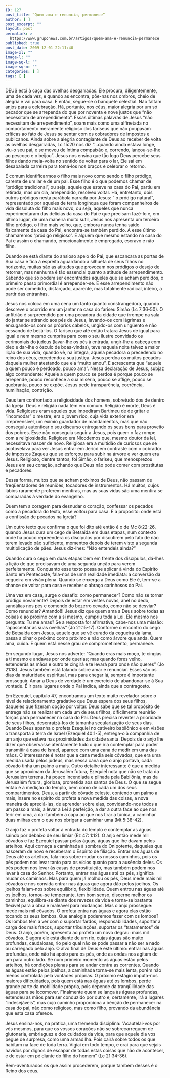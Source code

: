 ```yaml
---
ID: 127
post_title: “Quem ama e renuncia, permanece”
author: [ ]
post_excerpt: ""
layout: post
permalink: >
  https://www.gruponews.com.br/artigos/quem-ama-e-renuncia-permanece
published: true
post_date: 2009-12-01 22:11:40
image-xl: ""
image-l: ""
image-sq-l: ""
image-sq-m: ""
categories: [ ]
tags: [ ]
---
```

DEUS está à caça das ovelhas desgarradas. Ele procura, diligentemente, uma de cada vez, e quando as encontra, põe-nas nos ombros, cheio de alegria e vai para casa. E então, segue-se o banquete celestial. Não faltam anjos para a celebração. Há, portanto, nos céus, maior alegria por um só pecador que se arrependa do que por noventa e nove justos que “não necessitam de arrependimento”. Essas últimas palavras de Jesus “não necessitam de arrependimento”, soam mais como uma alfinetada no comportamento meramente religioso dos fariseus que não poupavam críticas ao fato de Jesus se sentar com os cobradores de impostos e publicanos. Ainda sobre a alegria contagiante de Deus ao receber de volta as ovelhas desgarradas, Lc 15:20 nos diz “...quando ainda estava longe, viu-o seu pai, e se moveu de íntima compaixão e, correndo, lançou-se-lhe ao pescoço e o beijou”. Jesus nos ensina que tão logo Deus percebe seus filhos dando meia-volta no sentido de voltar para o lar, Ele sai em desabalada carreira para tomá-los nos braços e celebrar o retorno.

É comum identificarmos o filho mais novo como sendo o filho pródigo, carente de um lar e de um pai. Esse filho é o que podemos chamar de “pródigo tradicional”, ou seja, aquele que esteve na casa do Pai, partiu em retirada, mas um dia, arrependido, resolveu voltar. Há, entretanto, dois outros pródigos nesta parábola narrada por Jesus: “ o pródigo natural”, representado por aqueles de terra longínqua que foram companheiros de vida dissoluta do filho mais novo, ou seja, aqueles que nunca experimentaram das delícias da casa do Pai e que precisam fazê-lo e, em último lugar, de uma maneira muito sutil, Jesus nos apresenta um terceiro filho pródigo, o filho mais velho, que, embora nunca tenha saído fisicamente da casa do Pai, encontra-se também perdido. A esse último chamaremos “pródigo religioso”. É alguém que mesmo estando na casa do Pai e assim o chamando, emocionalmente é empregado, escravo e não filho.

Quando se está diante do ansioso apelo do Pai, que escancara as portas de Sua casa e fica à espreita aguardando a silhueta de seus filhos no horizonte, muitas são as atitudes que provocam nos pródigos o desejo de retornar, mas nenhuma é tão essencial quanto a atitude de arrependimento. Sabendo que só podem ser encontrados aqueles que se acham perdidos, o primeiro passo primordial é arrepender-se. E esse arrependimento não pode ser comedido, disfarçado, aparente, mas totalmente radical, inteiro, a partir das entranhas.

Jesus nos coloca em uma cena um tanto quanto constrangedora, quando descreve o ocorrido em um jantar na casa do fariseu Simão (Lc 7:36-50). O anfitrião é surpreendido por uma pecadora da cidade que irrompe na sala do jantar se atirando aos pés de Jesus, lavando-os com lágrimas e enxugando-os com os próprios cabelos, ungido-os com ungüento e não cessando de beijá-los. O fariseu que até então tratara Jesus de igual para igual e nem mesmo cumprira para com o seu ilustre convidado os cerimoniais do judeus (lavar-lhe os pés à entrada, ungir-lhe a cabeça com óleo e dar-lhe o ósculo de boas-vindas), teve naquela noite talvez a maior lição de sua vida, quando vê, na íntegra, aquela pecadora o precedendo no reino dos céus, excedendo a sua justiça. Jesus perdoa os muitos pecados daquela mulher atestando que ela “muito amou”. E acrescenta que “aquele a quem pouco é perdoado, pouco ama”. Nessa declaração de Jesus, subjaz algo contundente: Aquele a quem pouco se perdoa é porque pouco se arrepende, pouco reconhece a sua miséria, pouco se aflige, pouco se quebranta, pouco se expõe. Jesus pede transparência, coerência, humilhação, contrição.

Deus tem confrontado a religiosidade dos homens, sobretudo dos de dentro da Igreja. Deus e religião nada têm em comum. Religião é morte, Deus é vida. Religiosos eram aqueles que impediram Bartimeu de de gritar e “incomodar” o mestre; era o jovem rico, cuja vida exterior era irrepreensível, um exímio guardador de mandamentos, mas que não conseguiu autenticar o seu discurso entregando os seus bens para proveito dos pobres. Esse não conseguiu seguir a Jesus, pois quem o faz rompe com a religiosidade. Religioso era Nicodemos que, mesmo doutor da lei, necessitava nascer de novo. Religiosa era a multidão de curiosos que se acotovelava para ver Jesus entrar em Jericó em contraste com o cobrador de impostos Zaqueu que se esforçou para subir na árvore e ver quem era Jesus. Religioso, dentre tantos, foi Simão, o fariseu, que menosprezou Jesus em seu coração, achando que Deus não pode comer com prostitutas e pecadores.

Dessa forma, muitos que se acham próximos de Deus, não passam de freqüentadores de reuniões, tocadores de instrumentos. Há muitos, cujos lábios raramente proferem mentiras, mas as suas vidas são uma mentira se comparadas à verdade do evangelho.

Quem tem a coragem para desnudar o coração, confessar os pecados como a pecadora do texto, esse voltou para casa. E a propósito: onde está a confissão de pecados na Igreja?

Um outro texto que confirma o que foi dito até então é o de Mc 8:22-26, quando Jesus cura um cego de Betsaida em duas etapas, num contexto onde há pouco repreendera os discípulos por discutirem pelo fato de não terem levado pão suficiente, momentos depois de terem visto a segunda multiplicação de pães. Jesus diz-lhes: “Não entendeis ainda?”

Quando cura o cego em duas etapas bem em frente dos discípulos, dá-lhes a lição de que precisavam de uma segunda unção para verem perfeitamente. Conquanto esse texto possa se aplicar à vinda do Espírito Santo em Pentecoste, fala-nos de uma realidade imediata: a conversão da cegueira em visão plena. Quando se enxerga a Deus como Ele é, tem-se a chance de voltar para casa e receber o abraço carinhosos do Pai.

Uma vez em casa, surge o desafio: como permanecer? Como não se tornar pródigo novamente? Depois de estar em vestes novas, anel no dedo, sandálias nos pés e comendo do bezerro cevado, como não se desviar? Como renunciar? Amando!!! Jesus diz que quem ama a Deus sobre todas as coisas e ao próximo com a si mesmo, cumpriu toda a Lei. Ele mesmo nos pergunta: Tu me amas? Se a resposta for afirmativa, cabe-nos uma missão: “apascentar as suas ovelhas” (Jo 21:15-17). Conforme o encontro do cego de Betsaida com Jesus, aquele que se vê curado da cegueira da lama, passa a olhar o próximo como próximo e não como árvore que anda. Quem ama, cuida. E quem está nesse grau de comprometimento, permanece.

Em segundo lugar, Jesus nos adverte: “Quando eras mais moço, te cingias a ti mesmo e andavas por onde querias; mas quando fores velho, estenderás as mãos e outro te cingirá e te levará para onde não queres” (Jo 21:18). Jesus também está falando sobre amar e renunciar. Esses são os dias da maturidade espiritual, mas para chegar lá, sempre é importante prosseguir. Amar a Deus de verdade é um exercício de abandonar-se à Sua vontade. É ir para lugares onde o Pai indica, ainda que a contragosto.

Em Ezequiel, capítulo 47, encontramos um texto muito revelador sobre o nível de relacionamento gradativo que Deus espera dos seus filhos, daqueles que fizeram opção por voltar. Deus sabe que se tal propósito de entrega não se realizar em cada um de seus filhos, dificilmente reunirão forças para permanecer na casa do Pai. Deus precisa reverter a prioridade de seus filhos, desenraizá-los de tamanha secularização de seus dias. Quando Deus apanha o profeta Ezequiel no cativeiro babilônico e em visões o transporta à terra de Israel (Ezequiel 40:1-5), entrega-o à companhia de um anjo que estava nas proximidades da cidade santa. Depois de o anjo lhe dizer que observasse atentamente tudo o que iria contemplar para poder transmitir à casa de Israel, aparece com uma cana de medir em uma das mãos. O interessante é notar que a cana media seis côvados, que era uma medida usada pelos judeus, mas nessa cana que o anjo portava, cada côvado tinha um palmo a mais. Outro detalhe interessante é que a medida que se aproximam da Jerusalém futura, Ezequiel nota que não se trata da Jerusalém terrena, há pouco incendiada e pilhada pela Babilônia, mas da Jerusalém futura, gloriosa, prometida aos santos de Deus. O que se segue então é a medição do templo, bem como de cada um dos seus compartimentos. Deus, a partir do côvado celeste, contendo um palmo a mais, insere no espírito do profeta a nova medida das coisas, a nova maneira de apreciá-las, de aprender sobre elas, convidando-nos todos a um passo a mais, a levar a Lei à perfeição, a dar a outra face ao que nos ferir em uma, a dar também a capa ao que nos tirar a túnica, a caminhar duas milhas com o que nos obrigar a caminhar uma (Mt 5:38-42).

O anjo faz o profeta voltar à entrada do templo e contemplar as águas saindo por debaixo de seu limiar (Ez 47: 1:12). O anjo então mede mil côvados e faz Ezequiel passar pelas águas, águas que lhe davam pelos artelhos. Aqui começa a caminhada à sombra do Onipotente, daqueles que nasceram de novo e receberam o Espírito de filiação. Entrar nas águas de Deus até os artelhos, fala-nos sobre mudar os nossos caminhos, pois os pés podem nos levar tanto para os vícios quanto para a ausência deles. Os pés podem nos levar às casas de prostituição, mas também podem nos levar à casa do Senhor. Portanto, entrar nas águas até os pés, significa mudar os caminhos. Mas para quem já molhou os pés, Deus mede mais mil côvados e nos convida entrar nas águas que agora dão pelos joelhos. Os joelhos falam-nos sobre equilíbrio, flexibilidade. Quem entrou nas águas até os joelhos, tornou-se temperante, tem bom senso, discerne melhor os caminhos, equilibra-se diante dos revezes da vida e torna-se bastante flexível para a obra e maleável para mudanças. Mas o anjo prossegue: mede mais mil côvados. O profeta entra nas águas e agora elas estão tocando os seus lombos. Que analogia poderemos fazer com os lombos? Os lombos têm a ver com o suportar fardos, responsabilidades, suportar a carga dos mais fracos, suportar tribulações, suportar os “tratamentos” de Deus. O anjo, porém, apresenta ao profeta um novo degrau: mais mil côvados. E agora ele está diante de um rio, cujas águas são muito profundas, caudalosas, rio pelo qual não se pode passar a não ser a nado ou carregado pelo anjo. O alvo final de Deus é este último: entrar nas águas profundas, onde não há apoio para os pés, onde as ondas nos agitam de um para outro lado. Se num primeiro momento as águas estão pelos artelhos, há condições plenas para se andar contra as correntes. Quando as águas estão pelos joelhos, a caminhada torna-se mais lenta, porém não menos controlada pela vontades próprias. O próximo estágio imputa-nos maiores dificuldades, pois quem está nas águas até os lombos, perde grande parte da mobilidade própria, pois depende da tranqüilidade das águas para se locomover. Finalmente quem se lança às águas profundas, estendeu as mãos para ser conduzido por outro e, certamente, irá a lugares “indesejáveis”, mas cujo caminho proporciona a bênção de permanecer na casa do pai, não como religioso, mas como filho, provando da abundância que esta casa oferece.

Jesus ensina-nos, na prática, uma tremenda disciplina: “Acautelai-vos por vós mesmos, para que os vossos corações não se sobrecarreguem de glutonaria, embriaguez e dos cuidados da vida, para que aquele dia vos pegue de surpresa, como uma armadilha. Pois cairá sobre todos os que habitam na face de toda terra. Vigiai em todo tempo, e orai para que sejais havidos por dignos de escapar de todas estas coisas que hão de acontecer, e de estar em pé diante do filho do homem” (Lc 21:34-36).

Bem-aventurados os que assim procederem, porque também desses é o Reino dos céus.